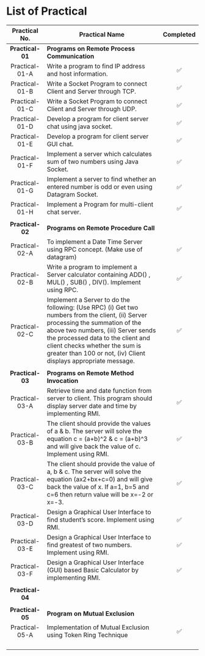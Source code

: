 # List of Practical

| Practical No. | Practical Name | Completed |
|:--------------:|--------------|:----------:|
| **Practical-01** | **Programs on Remote Process Communication** ||
| Practical-01-A | Write a program to find IP address and host information. | ✅ |
| Practical-01-B | Write a Socket Program to connect Client and Server through TCP. | ✅ |
| Practical-01-C | Write a Socket Program to connect Client and Server through UDP. | ✅ |
| Practical-01-D | Develop a program for client server chat using java socket. | ✅ |
| Practical-01-E | Develop a program for client server GUI chat. | ✅ |
| Practical-01-F | Implement a server which calculates sum of two numbers using Java Socket. | ✅ |
| Practical-01-G | Implement a server to find whether an entered number is odd or even using Datagram Socket. | ✅ |
| Practical-01-H | Implement a Program for multi-client chat server. | ✅ |
|  |  |  |
| **Practical-02** | **Programs on Remote Procedure Call** |  |
| Practical-02-A | To implement a Date Time Server using RPC concept. (Make use of datagram) | ✅ |
| Practical-02-B | Write a program to implement a Server calculator containing ADD() , MUL() , SUB() , DIV(). Implement using RPC. | ✅ |
| Practical-02-C | Implement a Server to do the following: (Use RPC) (i) Get two numbers from the client, (ii) Server processing the summation of the above two numbers, (iii) Server sends the processed data to the client and client checks whether the sum is greater than 100 or not, (iv) Client displays appropriate message. | ✅ |
|  |  |  |
| **Practical-03** | **Programs on Remote Method Invocation** |  |
| Practical-03-A | Retrieve time and date function from server to client. This program should display server date and time by implementing RMI. | ✅ |
| Practical-03-B | The client should provide the values of a & b. The server will solve the equation c = (a+b)^2 & c = (a+b)^3 and will give back the value of c. Implement using RMI. | ✅ |
| Practical-03-C | The client should provide the value of a, b & c. The server will solve the equation (ax2+bx+c=0) and will give back the value of x. If a=1, b=5 and c=6 then return value will be x=-2 or x=-3. | ✅ |
| Practical-03-D | Design a Graphical User Interface to find student’s score. Implement using RMI. | ✅ |
| Practical-03-E | Design a Graphical User Interface to find greatest of two numbers. Implement using RMI. | ✅ |
| Practical-03-F | Design a Graphical User Interface (GUI) based Basic Calculator by implementing RMI. | ✅ |
|  |  |  |
| **Practical-04** |  |  |
|  |  |  |
| **Practical-05** | **Program on Mutual Exclusion** |  |
| Practical-05-A | Implementation of Mutual Exclusion using Token Ring Technique | ✅ |
|  |  |  |
|  |  |  |
|  |  |  |
|  |  |  |